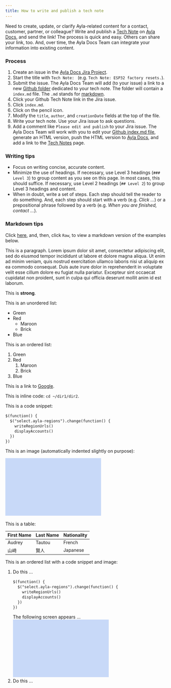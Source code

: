 ```yaml
---
title: How to write and publish a tech note
---
```


Need to create, update, or clarify Ayla-related content for a contact, customer, partner, or colleague? Write and publish a [Tech Note](https://docs.aylanetworks.com/tech-notes/) on [Ayla Docs](https://docs.aylanetworks.com/tech-notes/), and send the link! The process is quick and easy. Others can share your link, too. And, over time, the Ayla Docs Team can integrate your information into existing content.

### Process

1. Create an issue in the [Ayla Docs Jira Project](https://aylanetworks.atlassian.net/jira/software/projects/AD/boards/135).
1. Start the title with `Tech Note: ` (e.g. `Tech Note: ESP32 factory resets.`).
1. Submit the issue. The Ayla Docs Team will add (to your issue) a link to a new [Github folder](https://github.com/AylaNetworks/ayla-documentation/tree/master/src/tech-notes/00000001) dedicated to your tech note. The folder will contain a `index.md` file. The `.md` stands for [markdown](https://guides.github.com/features/mastering-markdown).
1. Click your Github Tech Note link in the Jira issue.
1. Click `index.md`.
1. Click on the pencil icon.
1. Modify the `title`, `author`, and `creationDate` fields at the top of the file.
1. Write your tech note. Use your Jira issue to ask questions.
1. Add a comment like `Please edit and publish` to your Jira issue. The Ayla Docs Team will work with you to edit your [Github index.md file](https://github.com/AylaNetworks/ayla-documentation/blob/master/src/tech-notes/00000001/index.md), generate an HTML version, push the HTML version to [Ayla Docs](https://docs.aylanetworks.com/tech-notes/00000001/), and add a link to the [Tech Notes](https://docs.aylanetworks.com/tech-notes/) page.

### Writing tips

* Focus on writing concise, accurate content.
* Minimize the use of headings. If necessary, use Level 3 headings (`### Level 3`) to group content as you see on this page. In most cases, this should suffice. If necessary, use Level 2 headings (`## Level 2`) to group Level 3 headings and content.
* When in doubt, write a set of steps. Each step should tell the reader to do something. And, each step should start with a verb (e.g. *Click ...*) or a prepositional phrase followed by a verb (e.g. *When you are finished, contact ...*).

### Markdown tips

Click [here](https://github.com/AylaNetworks/ayla-documentation/blob/master/src/tech-notes/how-to-write-and-publish-a-tech-note/index.md), and, then, click `Raw`, to view a markdown version of the examples below.

This is a paragraph. Lorem ipsum dolor sit amet, consectetur adipiscing elit, sed do eiusmod tempor incididunt ut labore et dolore magna aliqua. Ut enim ad minim veniam, quis nostrud exercitation ullamco laboris nisi ut aliquip ex ea commodo consequat. Duis aute irure dolor in reprehenderit in voluptate velit esse cillum dolore eu fugiat nulla pariatur. Excepteur sint occaecat cupidatat non proident, sunt in culpa qui officia deserunt mollit anim id est laborum.

This is **strong**.

This is an unordered list:

* Green
* Red
    * Maroon
    * Brick
* Blue

This is an ordered list:

1. Green
1. Red
    1. Maroon
    1. Brick
1. Blue 

This is a link to [Google](https://www.google.com/).

This is inline code: `cd ~/dir1/dir2`.

This is a code snippet:

```
$(function() {
  $("select.ayla-regions").change(function() {
    writeRegionUrls()
    displayAccounts()
  })
})
```

This is an image (automatically indented slightly on purpose):

<img src="img-600.png" width="300" height="180">

This is a table:

|First Name|Last Name|Nationality|
|-|-|-|
|Audrey|Tautou|French|
|山﨑|賢人|Japanese|

This is an ordered list with a code snippet and image:

1. Do this ...
    ```
    $(function() {
      $("select.ayla-regions").change(function() {
        writeRegionUrls()
        displayAccounts()
      })
    })
    ```
    The following screen appears ...
    <div><img src="img-600.png" width="300" height="180"></div>
1. Do this ...